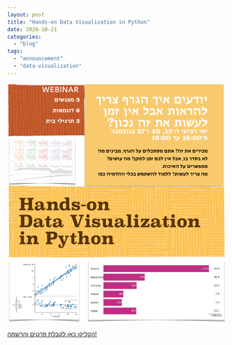 ```yaml
---
layout: post
title: "Hands-on Data Visualization in Python"
date: 2020-10-21
categories: 
  - "blog"
tags: 
  - "announcement"
  - "data-visualization"
---
```


[![](/assets/images/2020/10/image-5.png?w=933)](https://he.gorelik.net/workshop/)

[הקליקו כאן לקבלת פרטים והרשמה!](https://he.gorelik.net/workshop/)
